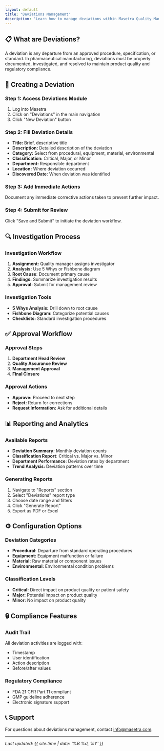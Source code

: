 ```yaml
---
layout: default
title: "Deviations Management"
description: "Learn how to manage deviations within Masetra Quality Management System"
---
```


## 📋 What are Deviations?

A deviation is any departure from an approved procedure, specification, or standard. In pharmaceutical manufacturing, deviations must be properly documented, investigated, and resolved to maintain product quality and regulatory compliance.

## 🚀 Creating a Deviation

### Step 1: Access Deviations Module

1. Log into Masetra
2. Click on "Deviations" in the main navigation
3. Click "New Deviation" button

### Step 2: Fill Deviation Details

- **Title:** Brief, descriptive title
- **Description:** Detailed description of the deviation
- **Category:** Select from procedural, equipment, material, environmental
- **Classification:** Critical, Major, or Minor
- **Department:** Responsible department
- **Location:** Where deviation occurred
- **Discovered Date:** When deviation was identified

### Step 3: Add Immediate Actions

Document any immediate corrective actions taken to prevent further impact.

### Step 4: Submit for Review

Click "Save and Submit" to initiate the deviation workflow.

## 🔍 Investigation Process

### Investigation Workflow

1. **Assignment:** Quality manager assigns investigator
2. **Analysis:** Use 5 Whys or Fishbone diagram
3. **Root Cause:** Document primary cause
4. **Findings:** Summarize investigation results
5. **Approval:** Submit for management review

### Investigation Tools

- **5 Whys Analysis:** Drill down to root cause
- **Fishbone Diagram:** Categorize potential causes
- **Checklists:** Standard investigation procedures

## ✅ Approval Workflow

### Approval Steps

1. **Department Head Review**
2. **Quality Assurance Review**
3. **Management Approval**
4. **Final Closure**

### Approval Actions

- **Approve:** Proceed to next step
- **Reject:** Return for corrections
- **Request Information:** Ask for additional details

## 📊 Reporting and Analytics

### Available Reports

- **Deviation Summary:** Monthly deviation counts
- **Classification Report:** Critical vs. Major vs. Minor
- **Department Performance:** Deviation rates by department
- **Trend Analysis:** Deviation patterns over time

### Generating Reports

1. Navigate to "Reports" section
2. Select "Deviations" report type
3. Choose date range and filters
4. Click "Generate Report"
5. Export as PDF or Excel

## ⚙️ Configuration Options

### Deviation Categories

- **Procedural:** Departure from standard operating procedures
- **Equipment:** Equipment malfunction or failure
- **Material:** Raw material or component issues
- **Environmental:** Environmental condition problems

### Classification Levels

- **Critical:** Direct impact on product quality or patient safety
- **Major:** Potential impact on product quality
- **Minor:** No impact on product quality

## 🔒 Compliance Features

### Audit Trail

All deviation activities are logged with:

- Timestamp
- User identification
- Action description
- Before/after values

### Regulatory Compliance

- FDA 21 CFR Part 11 compliant
- GMP guideline adherence
- Electronic signature support

## 📞 Support

For questions about deviations management, contact info@masetra.com.

---
*Last updated: {{ site.time | date: '%B %d, %Y' }}*